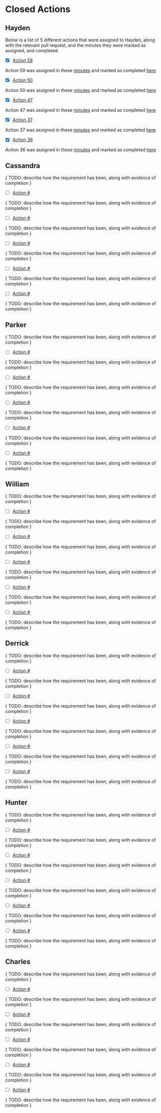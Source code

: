 # Closed Actions

## Hayden

Below is a list of 5 different actions that were assigned to Hayden, along with the relevant pull request, and the minutes they were marked as assigned, and completed.

- [x] [Action 59](https://github.com/DryCreations/pdfproject/pull/46)

Action 59 was assigned in these [minutes](planning\minutes\4-8-2021.md) and marked as completed [here](planning\minutes\4-15-2021.md)

- [x] [Action 50](https://github.com/DryCreations/pdfproject/pull/40)

Action 50 was assigned in these [minutes](planning\minutes\4-1-2021.md) and marked as completed [here](planning\minutes\4-8-2021.md)

- [x] [Action 47](https://github.com/DryCreations/pdfproject/pull/39)

Action 47 was assigned in these [minutes](planning\minutes\4-1-2021.md) and marked as completed [here](planning\minutes\4-8-2021.md)

- [x] [Action 37](https://github.com/DryCreations/pdfproject/pull/33)

Action 37 was assigned in these [minutes](planning\minutes\3-25-2021.md) and marked as completed [here](planning\minutes\4-1-2021.md)

- [x] [Action 36](https://github.com/DryCreations/pdfproject/pull/32)

Action 36 was assigned in these [minutes](planning\minutes\3-25-2021.md) and marked as completed [here](planning\minutes\4-1-2021.md)

## Cassandra

{ TODO: describe how the requirement has been, along with evidence of completion }

- [ ] [Action #]()

{ TODO: describe how the requirement has been, along with evidence of completion }

- [ ] [Action #]()

{ TODO: describe how the requirement has been, along with evidence of completion }

- [ ] [Action #]()

{ TODO: describe how the requirement has been, along with evidence of completion }

- [ ] [Action #]()

{ TODO: describe how the requirement has been, along with evidence of completion }

- [ ] [Action #]()

{ TODO: describe how the requirement has been, along with evidence of completion }

## Parker

{ TODO: describe how the requirement has been, along with evidence of completion }

- [ ] [Action #]()

{ TODO: describe how the requirement has been, along with evidence of completion }

- [ ] [Action #]()

{ TODO: describe how the requirement has been, along with evidence of completion }

- [ ] [Action #]()

{ TODO: describe how the requirement has been, along with evidence of completion }

- [ ] [Action #]()

{ TODO: describe how the requirement has been, along with evidence of completion }

- [ ] [Action #]()

{ TODO: describe how the requirement has been, along with evidence of completion }

## William

{ TODO: describe how the requirement has been, along with evidence of completion }

- [ ] [Action #]()

{ TODO: describe how the requirement has been, along with evidence of completion }

- [ ] [Action #]()

{ TODO: describe how the requirement has been, along with evidence of completion }

- [ ] [Action #]()

{ TODO: describe how the requirement has been, along with evidence of completion }

- [ ] [Action #]()

{ TODO: describe how the requirement has been, along with evidence of completion }

- [ ] [Action #]()

{ TODO: describe how the requirement has been, along with evidence of completion }

## Derrick

{ TODO: describe how the requirement has been, along with evidence of completion }

- [ ] [Action #]()

{ TODO: describe how the requirement has been, along with evidence of completion }

- [ ] [Action #]()

{ TODO: describe how the requirement has been, along with evidence of completion }

- [ ] [Action #]()

{ TODO: describe how the requirement has been, along with evidence of completion }

- [ ] [Action #]()

{ TODO: describe how the requirement has been, along with evidence of completion }

- [ ] [Action #]()

{ TODO: describe how the requirement has been, along with evidence of completion }

## Hunter

{ TODO: describe how the requirement has been, along with evidence of completion }

- [ ] [Action #]()

{ TODO: describe how the requirement has been, along with evidence of completion }

- [ ] [Action #]()

{ TODO: describe how the requirement has been, along with evidence of completion }

- [ ] [Action #]()

{ TODO: describe how the requirement has been, along with evidence of completion }

- [ ] [Action #]()

{ TODO: describe how the requirement has been, along with evidence of completion }

- [ ] [Action #]()

{ TODO: describe how the requirement has been, along with evidence of completion }

## Charles

{ TODO: describe how the requirement has been, along with evidence of completion }

- [ ] [Action #]()

{ TODO: describe how the requirement has been, along with evidence of completion }

- [ ] [Action #]()

{ TODO: describe how the requirement has been, along with evidence of completion }

- [ ] [Action #]()

{ TODO: describe how the requirement has been, along with evidence of completion }

- [ ] [Action #]()

{ TODO: describe how the requirement has been, along with evidence of completion }

- [ ] [Action #]()

{ TODO: describe how the requirement has been, along with evidence of completion }
